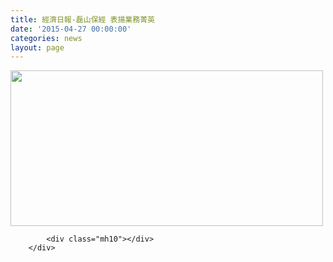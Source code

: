 ```yaml
---
title: 經濟日報-磊山保經 表揚業務菁英
date: '2015-04-27 00:00:00'
categories: news
layout: page
---
```


<div class="text">
			<div>
	<img alt="" src="http://www.leishan.com.tw/UserFiles/images/%E7%A3%8A%E5%B1%B1%E6%96%B0%E8%81%9E/%E7%A3%8A%E5%B1%B1%E6%96%B0%E8%81%9E%E5%B0%8F%E5%9C%96/20150426-%E7%B6%93%E6%BF%9F%E6%97%A5%E5%A0%B1-%5B%E4%BF%9D%E9%9A%AA%E5%85%AC%E5%8F%B8%E7%9B%B8%E9%97%9C%E8%A8%8A%E6%81%AF%5D-%E7%A3%8A%E5%B1%B1%E4%BF%9D%E7%B6%93%20%E8%A1%A8%E6%8F%9A%E6%A5%AD%E5%8B%99%E8%8F%81%E8%8B%B1.jpg" style="width: 500px; height: 249px;"></div>

			<div class="mh10"></div>
		</div>